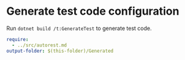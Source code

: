 # Generate test code configuration

Run `dotnet build /t:GenerateTest` to generate test code.

``` yaml
require:
  - ../src/autorest.md
output-folder: $(this-folder)/Generated
```
